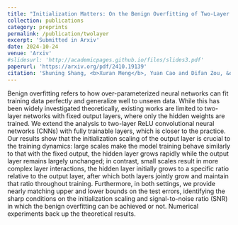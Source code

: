 ```yaml
---
title: "Initialization Matters: On the Benign Overfitting of Two-Layer ReLU CNN with Fully Trainable Layers."
collection: publications
category: preprints
permalink: /publication/twolayer
excerpt: 'Submitted in Arxiv'
date: 2024-10-24
venue: 'Arxiv'
#slidesurl: 'http://academicpages.github.io/files/slides3.pdf'
paperurl: 'https://arxiv.org/pdf/2410.19139'
citation: 'Shuning Shang, <b>Xuran Meng</b>, Yuan Cao and Difan Zou, &quot;Initialization Matters: On the Benign Overfitting of Two-Layer ReLU CNN with Fully Trainable Layers.&quot; <i>arxiv: 2410.19139</i>, 2024.'
---
```

Benign overfitting refers to how over-parameterized neural networks can fit training data perfectly and generalize well to unseen data. While this has been widely investigated theoretically, existing works are limited to two-layer networks with fixed output layers, where only the hidden weights are trained. We extend the analysis to two-layer ReLU convolutional neural networks (CNNs) with fully trainable layers, which is closer to the practice. Our results show that the initialization scaling of the output layer is crucial to the training dynamics: large scales make the model training behave similarly to that with the fixed output, the hidden layer grows rapidly while the output layer remains largely unchanged; in contrast, small scales result in more complex layer interactions, the hidden layer initially grows to a specific ratio relative to the output layer, after which both layers jointly grow and maintain that ratio throughout training.
Furthermore, in both settings, we provide nearly matching upper and lower bounds on the test errors, identifying the sharp conditions on the initialization scaling and signal-to-noise ratio (SNR) in which the benign overfitting can be achieved or not. Numerical experiments back up the theoretical results.
